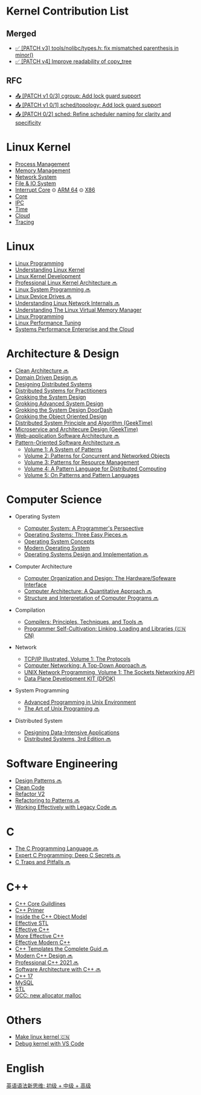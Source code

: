 # Kernel Contribution List

## Merged

* [:white_check_mark: [PATCH v3] tools/nolibc/types.h: fix mismatched parenthesis in minor()](https://lore.kernel.org/all/20250411073624.22153-1-jemmywong512@gmail.com/)
* [:white_check_mark: [PATCH v4] Improve readability of copy_tree](https://lore.kernel.org/all/20240606173912.99442-1-jemmywong512@gmail.com/)

## RFC

* [:outbox_tray: [PATCH v1 0/3] cgroup: Add lock guard support](https://lore.kernel.org/all/20250606161841.44354-1-jemmywong512@gmail.com/)
* [:outbox_tray: [PATCH v1 0/1] sched/topology: Add lock guard support](https://lore.kernel.org/all/20250605120424.14756-1-jemmywong512@gmail.com/)
* [:outbox_tray: [PATCH 0/2] sched: Refine scheduler naming for clarity and specificity](https://lore.kernel.org/all/20250219182020.393006-1-jemmywong512@gmail.com/)

# Linux Kernel

* [Process Management](./linux/linux-proc.md)
* [Memory Management](./linux/linux-mem.md)
* [Network System](./linux/linux-net.md)
* [File & IO System](./linux/linux-file-io.md)
* [Interrupt Core](./linux/linux-intr.md) ⊙ [ARM 64](./linux/linux-intr-arm64.md) ⊙ [X86](./linux/linux-intr-x86.md)
* [Core](./linux/linux-core.md)
* [IPC](./linux/linux-ipc.md)
* [Time](./linux/linux-time.md)
* [Cloud](./linux/linux-cloud.md)
* [Tracing](./linux/linux-trace.md)

# Linux

* [Linux Programming](./linux/linux-programming.md)
* [Understanding Linux Kernel](./linux/understanding-linux-kernel.md)
* [Linux Kernel Development](./linux/linux-kernel-development.md)
* [Professional Linux Kernel Architecture :soon:](./linux/professional-linux-kernel-architecture.md)
* [Linux System Programming :soon:](./linux/linux-system-programming.md)
* [Linux Device Drives :soon:](./linux/linux-device-derives.md)
* [Understanding Linux Network Internals :soon:](./linux/understanding-linux-network-internals.md)
* [Understanding The Linux Virtual Memory Manager](./linux/understanding-the-linux-virtual-memory-manager.md)
* [Linux Programming](./linux/linux-programming.md)
* [Linux Performance Tuning](./linux/linux-performance-tuning.md)
* [Systems Performance Enterprise and the Cloud](./linux/system-performance-enterprise-and-cloud.md)

# Architecture & Design

* [Clean Architecture :soon:]()
* [Domain Driven Design :soon:](./arch/domain-driven-design.md)
* [Designing Distributed Systems](./arch/designing-distributed-systems.md)
* [Distributed Systems for Practitioners](./arch/distributed-systems-for-practitioners.md)
* [Grokking the System Design](./arch/system-design.md)
* [Grokking Advanced System Design](./arch/system-design-advanced.md)
* [Grokking the System Design DoorDash](./arch/system-design-doordash.md)
* [Grokking the Object Oriented Design](./arch/object-oriented-design.md)
* [Distributed System Principle and Algorithm (GeekTime)](./arch/gt-distributed-system-principle-and-algorithm.md)
* [Microservice and Architecure Design (GeekTime)](./arch/gt-microservice-and-architecure-design.md)
* [Web-application Software Architecture :soon:](./arch/web-application-software-architecture.md)
* [Pattern-Oriented Software Architecture :soon:]()
    * [Volume 1: A System of Patterns]()
    * [Volume 2: Patterns for Concurrent and Networked Objects]()
    * [Volume 3: Patterns for Resource Management]()
    * [Volume 4: A Pattern Language for Distributed Computing]()
    * [Volume 5: On Patterns and Pattern Languages]()

# Computer Science

* Operating System
    * [Computer System: A Programmer's Perspective](./cs/computer-system-a-programmers-perspective.md)
    * [Operating Systems: Three Easy Pieces :soon:]()
    * [Operating System Concepts](./cs/operating-system-concepts.md)
    * [Modern Operating System](./cs/modern-operating-system.md)
    * [Operating Systems Design and Implementation :soon:](./cs/computer-system-design-implementation.md)

* Computer Architecture
    * [Computer Organization and Design: The Hardware/Sofeware Interface](./cs/computer-organization-and-design.md)
    * [Computer Architecture: A Quantitative Approach :soon:](./cs/computer-architecture.md)
    * [Structure and Interpretation of Computer Programs :soon:](./cs/structure-and-interpretation-of-computer-programs.md)

* Compilation
    * [Compilers: Principles, Techniques, and Tools :soon:](./cs/compilers-crinciples-techniques-and-tools.md)
    * [Programmer Self-Cultivation: Linking, Loading and Libraries (:cn: CN)](./cs/programmer-self-cultivation-link-load-library.md)

* Network
    * [TCP/IP Illustrated, Volume 1: The Protocols](./cs/tcp-ip-illustrated-volume-1.md)
    * [Computer Networking: A Top-Down Approach :soon:]()
    * [UNIX Network Programming, Volume 1: The Sockets Networking API](./linux/unp.md)
    * [Data Plane Development KIT (DPDK)](./linux/dpdk.md)

* System Programming
    * [Advanced Programming in Unix Environment](./linux/apue.md)
    * [The Art of Unix Programing :soon:](./linux/the-art-of-unix-programing.md)

* Distributed System
    * [Designing Data-Intensive Applications](./arch/designing-data-intensive-applications.md)
    * [Distributed Systems, 3rd Edition :soon:](https://www.distributed-systems.net/index.php/books/ds3/)

# Software Engineering

* [Design Patterns :soon:](./se/design-patterns.md)
* [Clean Code](./se/clean-code.md)
* [Refactor V2](./se/refactoring-2.md)
* [Refactoring to Patterns :soon:](./se/refactoring-to-patterns.md)
* [Working Effectively with Legacy Code :soon:](./se/working-effectively-with-legacy-code.md)

# C

* [The C Programming Language :soon:](./c/the-c-programming-language.md)
* [Expert C Programming: Deep C Secrets :soon:](./c/expert-c-programming.md)
* [C Traps and Pitfalls :soon:](./c/c-traps-and-pitfalls.md)

# C++

* [C++ Core Guildlines](./cpp/cpp-core-guidelines.md)
* [C++ Primer](./cpp/cpp-primer.md)
* [Inside the C++ Object Model](./cpp/inside-the-cpp-object-model.md)
* [Effective STL](./cpp/effective-stl.md)
* [Effective C++](./cpp/effective-cpp.md)
* [More Effective C++](./cpp/more-effective-cpp.md)
* [Effective Modern C++](./cpp/effective-modern-cpp.md)
* [C++ Templates the Complete Guid :soon:](./cpp/cpp-templates-the-complete-guid.md)
* [Modern C++ Design :soon:](./cpp/modern-cpp-design.md)
* [Professional C++ 2021 :soon:]()
* [Software Architecture with C++ :soon:]()
* [C++ 17](./cpp/cpp17.md)
* [MySQL](./cpp/mysql.txt)
* [STL](./cpp/stl.txt)
* [GCC: new allocator malloc](https://github.com/Jemmy512/software-engineer/blob/master/OpenSource/new-allocator-malloc.md)

# Others

* [Make linux kernel :cn:](./make-kernel.md)
* [Debug kernel with VS Code](./linux/vscode-debug-kernel.md)

# English

[英语语法新思维: 初级 + 中级 + 高级](./eng/new-perspective-grammar.md)
